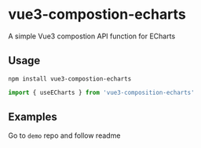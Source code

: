# vue3-compostion-echarts

A simple Vue3 compostion API function for ECharts

## Usage

`npm install vue3-compostion-echarts`

```js
import { useECharts } from 'vue3-composition-echarts'
```

## Examples

Go to `demo` repo and follow readme